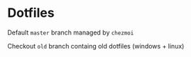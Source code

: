 # Dotfiles

Default `master` branch managed by `chezmoi`

Checkout `old` branch containg old dotfiles (windows + linux)
